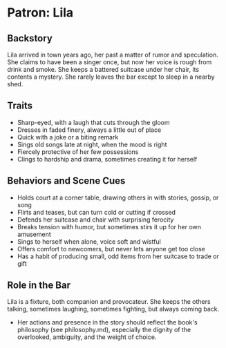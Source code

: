 # Patron: Lila

## Backstory

Lila arrived in town years ago, her past a matter of rumor and speculation. She claims to have been a singer once, but now her voice is rough from drink and smoke. She keeps a battered suitcase under her chair, its contents a mystery. She rarely leaves the bar except to sleep in a nearby shed.

## Traits

- Sharp-eyed, with a laugh that cuts through the gloom
- Dresses in faded finery, always a little out of place
- Quick with a joke or a biting remark
- Sings old songs late at night, when the mood is right
- Fiercely protective of her few possessions
- Clings to hardship and drama, sometimes creating it for herself

## Behaviors and Scene Cues

- Holds court at a corner table, drawing others in with stories, gossip, or song
- Flirts and teases, but can turn cold or cutting if crossed
- Defends her suitcase and chair with surprising ferocity
- Breaks tension with humor, but sometimes stirs it up for her own amusement
- Sings to herself when alone, voice soft and wistful
- Offers comfort to newcomers, but never lets anyone get too close
- Has a habit of producing small, odd items from her suitcase to trade or gift

## Role in the Bar

Lila is a fixture, both companion and provocateur. She keeps the others talking, sometimes laughing, sometimes fighting, but always coming back.

- Her actions and presence in the story should reflect the book's philosophy (see philosophy.md), especially the dignity of the overlooked, ambiguity, and the weight of choice. 